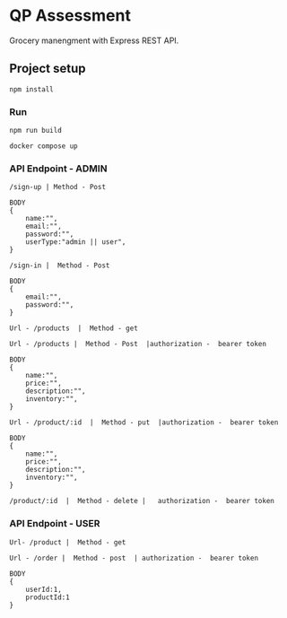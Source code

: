 # QP Assessment

Grocery manengment with Express REST API.

## Project setup

```
npm install
```

### Run

```
npm run build
```

```
docker compose up
```

### API Endpoint - ADMIN

```
/sign-up | Method - Post

BODY
{
    name:"",
    email:"",
    password:"",
    userType:"admin || user",
}
```

```
/sign-in |  Method - Post

BODY
{
    email:"",
    password:"",
}
```

```
Url - /products  |  Method - get
```

```
Url - /products |  Method - Post  |authorization -  bearer token

BODY
{
    name:"",
    price:"",
    description:"",
    inventory:"",
}
```

```
Url - /product/:id  |  Method - put  |authorization -  bearer token

BODY
{
    name:"",
    price:"",
    description:"",
    inventory:"",
}
```

```
/product/:id  |  Method - delete |   authorization -  bearer token
```

### API Endpoint - USER

```
Url- /product |  Method - get
```

```
Url - /order |  Method - post  | authorization -  bearer token

BODY
{
    userId:1,
    productId:1
}
```
